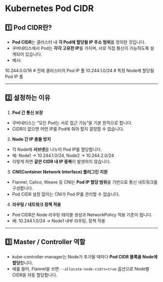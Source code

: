 # Kubernetes Pod CIDR

## 1️⃣ Pod CIDR란?
- **Pod CIDR**는 클러스터 내 **각 Pod에 할당될 IP 주소 범위**를 정의한 것입니다.
- 쿠버네티스에서 Pod는 **각각 고유한 IP**를 가지며, 서로 직접 통신이 가능하도록 설계되어 있습니다.
- 예시:

10.244.0.0/16 # 전체 클러스터의 Pod IP 풀
10.244.1.0/24 # 특정 Node에 할당될 Pod IP 풀


---

## 2️⃣ 설정하는 이유

1. **Pod 간 통신 보장**
 - 쿠버네티스는 “모든 Pod는 서로 접근 가능”을 기본 원칙으로 합니다.
 - CIDR이 없으면 어떤 IP를 Pod에 줘야 할지 결정할 수 없습니다.

2. **Node 간 IP 충돌 방지**
 - 각 Node에 **서브넷**을 나누어 Pod IP를 할당합니다.
 - 예: Node1 → 10.244.1.0/24, Node2 → 10.244.2.0/24
 - 이렇게 하면 **같은 CIDR 내 IP 중복**이 발생하지 않습니다.

3. **CNI(Container Network Interface) 플러그인 지원**
 - Flannel, Calico, Weave 등 CNI는 **Pod IP 할당 범위**를 기반으로 통신 네트워크를 구성합니다.
 - Pod CIDR 설정 없이는 CNI가 Pod IP를 관리할 수 없습니다.

4. **라우팅 / 네트워크 정책 적용**
 - Pod CIDR은 Node 라우팅 테이블 생성과 NetworkPolicy 적용 기준이 됩니다.
 - 예: 10.244.1.0/24 → Node1 내부 라우팅, 정책 적용

---

## 3️⃣ Master / Controller 역할
- kube-controller-manager는 Node가 추가될 때마다 **Pod CIDR 블록을 Node에 할당**합니다.
- 예를 들어, Flannel을 쓰면 `--allocate-node-cidrs=true` 옵션으로 Node별 CIDR을 자동 할당합니다.
